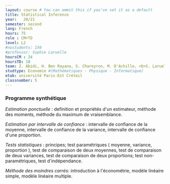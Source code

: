 ```yaml
---
layout: course # You can ommit this if you've set it as a default
title: Statistical Inference
year: 	20/21
semester: second
lang: French
hours: 75
role : CM+TD
level: L2
#nostudents: 150
#professor: Sophie Laruelle
hoursCM : 24
hoursTD: 18
team: Z. Abidi, H. Ben Rayana, S. Chareyron, M. D'Achille, <b>S. Laruelle</b>, A. Vialfont
studtype: Economie #(Mathématiques - Physique - Informatique)
etab: université Paris-Est Créteil
classnumber: 5
---
```

### Programme synthétique


_Estimation ponctuelle_ : definition et propriétés d'un estimateur, méthode des moments, méthode du maximum de vraisemblance.


_Estimation par intervalle de confiance_ : intervalle de confiance de la moyenne, intervalle de confiance de la variance, intervalle de confiance d'une proportion.

_Tests statistiques_ : principes; test paramétriques ( moyenne, variance, proportion ), test de comparaison de deux moyennes, test de comparaison de deux variances, test de comparaison de deux proportions; test non-paramétriques, test d'indépendance.

_Méthode des moindres carrés_: introduction à l'économétrie, modèle linéaire simple, modèle linéaire multiple.
